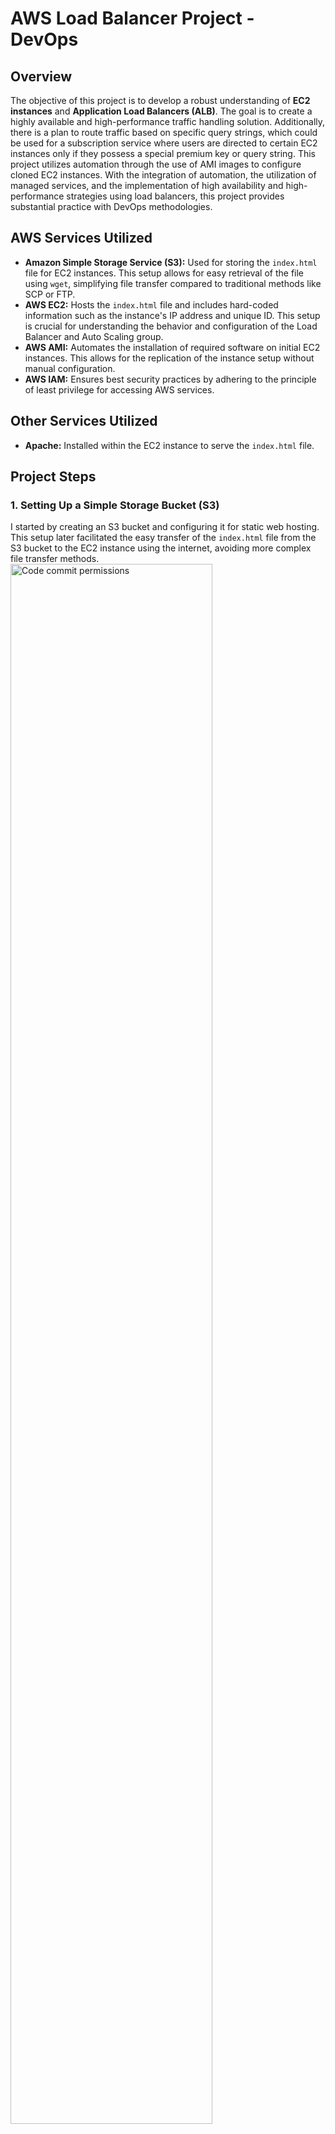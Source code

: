 # AWS Load Balancer Project - DevOps

## Overview
The objective of this project is to develop a robust understanding of **EC2 instances** and **Application Load Balancers (ALB)**. The goal is to create a highly available and high-performance traffic handling solution. Additionally, there is a plan to route traffic based on specific query strings, which could be used for a subscription service where users are directed to certain EC2 instances only if they possess a special premium key or query string. This project utilizes automation through the use of AMI images to configure cloned EC2 instances. With the integration of automation, the utilization of managed services, and the implementation of high availability and high-performance strategies using load balancers, this project provides substantial practice with DevOps methodologies.

## AWS Services Utilized

- **Amazon Simple Storage Service (S3):** Used for storing the `index.html` file for EC2 instances. This setup allows for easy retrieval of the file using `wget`, simplifying file transfer compared to traditional methods like SCP or FTP.
- **AWS EC2:** Hosts the `index.html` file and includes hard-coded information such as the instance's IP address and unique ID. This setup is crucial for understanding the behavior and configuration of the Load Balancer and Auto Scaling group.
- **AWS AMI:** Automates the installation of required software on initial EC2 instances. This allows for the replication of the instance setup without manual configuration.
- **AWS IAM:** Ensures best security practices by adhering to the principle of least privilege for accessing AWS services.

## Other Services Utilized

- **Apache:** Installed within the EC2 instance to serve the `index.html` file.

## Project Steps

### 1. Setting Up a Simple Storage Bucket (S3)
I started by creating an S3 bucket and configuring it for static web hosting. This setup later facilitated the easy transfer of the `index.html` file from the S3 bucket to the EC2 instance using the internet, avoiding more complex file transfer methods.
<img src="https://i.imgur.com/MkL0eQv.png" height="80%" width="80%" alt="Code commit permissions"/>
<br />
<br />
<img src="https://i.imgur.com/O41m82w.png" height="80%" width="80%" alt="Code commit permissions"/>
<br />
<br />

### 2. Setting Up the Initial EC2 Instance
I then launched an EC2 instance and configured Apache to host the `index.html` file. This made the web content accessible via the instance's IP address.
<img src="https://i.imgur.com/kNMcgA0.png" height="80%" width="80%" alt="Code commit permissions"/>
<br />
<br />

### 3. Creating an Image of My Initial EC2 Instance (AWS AMI)
After manually installing necessary software like Apache on the original EC2 instance, I created an AMI of this instance to automate the setup process for future instances. This step significantly reduces setup time for additional instances needed for traffic management testing.
<img src="https://i.imgur.com/MTl52gi.png" height="80%" width="80%" alt="Code commit permissions"/>
<br />
<br />

### 4. Load Balancer Target Groups
With four instances ready for testing, I split them into two different target groups assigned to different availability zones (one in us-east-1 and the other in us-east-2). This configuration is intended to support health checks by the load balancer, allowing traffic redirection to available zones for enhanced availability.
<img src="https://i.imgur.com/ebpEozU.png" height="80%" width="80%" alt="Code commit permissions"/>
<br />
<br />
<img src="https://i.imgur.com/hMmERjZ.png" height="80%" width="80%" alt="Code commit permissions"/>
<br />
<br />

### 5. Application Load Balancer
Given that my project primarily involves HTTP traffic and does not require ultra-low latency, I chose the Application Load Balancer over a Network Load Balancer. I set up the ALB to manage traffic across the four instances. Initially, traffic between EC2 instances 1 and 2 is routed randomly, suitable for the low traffic conditions expected. For instances 3 and 4 in target group two, the ALB is configured to check for a specific query string in the request header. This setup enables directing users with the special premium key in the query string to these instances, laying the groundwork for a potential subscription service model.

## Video Demo of the finished project with the application load balancer working
[ALB Project](https://www.youtube.com/watch?v=Q8PYNc-4RGvY)
